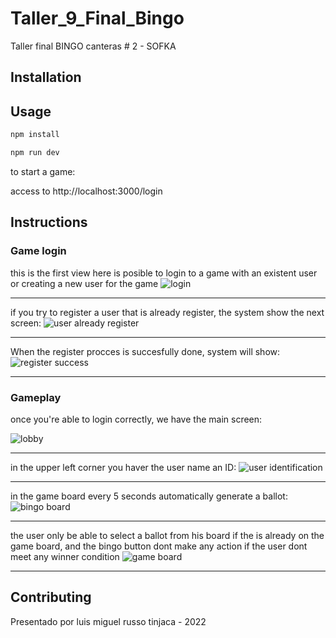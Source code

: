# Taller_9_Final_Bingo

Taller final BINGO canteras # 2 - SOFKA

## Installation


## Usage

```bash
npm install
```

```bash
npm run dev
```

to start a game:

access to http://localhost:3000/login

## Instructions

### Game login

this is the first view here is posible to login to a game with an existent user or creating a new user for the game
![login](https://user-images.githubusercontent.com/106569986/182104555-54b31c1f-2efb-4bd5-bffc-b2024c752c53.png)
***
if you try to register a user that is already register, the system show the next screen:
![user already register](https://user-images.githubusercontent.com/106569986/182105040-fcf44407-3ca9-4878-92a5-c1ab18af66d2.png)
***
When the register procces is succesfully done, system will show:
![register success](https://user-images.githubusercontent.com/106569986/182105380-4705f5b2-ceed-4544-940d-e743039999ef.png)
***

### Gameplay

once you're able to login correctly, we have the main screen:

![lobby](https://user-images.githubusercontent.com/106569986/182106039-a041d5ce-2348-4a59-9603-02e2833b531e.png)
***
in the upper left corner you haver the user name an ID:
![user identification ](https://user-images.githubusercontent.com/106569986/182106194-f0eb4b42-ef7a-4672-a2f0-db2921981dfa.png)
***
in the game board every 5 seconds automatically generate a ballot:
![bingo board](https://user-images.githubusercontent.com/106569986/182106799-4403ea87-d536-4c3e-84f0-5ea32fd43345.png)
***

the user only be able to select a ballot from his board if the is already on the game board, and the bingo button dont make any action if the user dont meet any winner condition
![game board](https://user-images.githubusercontent.com/106569986/182107216-6f45278e-1855-4528-ad0c-dede9207101b.png)
***

## Contributing
Presentado por luis miguel russo tinjaca - 2022


